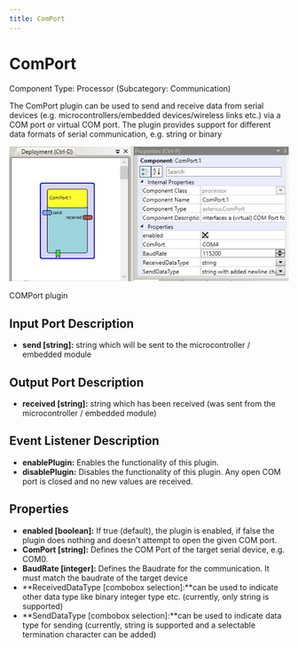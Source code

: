```yaml
---
title: ComPort
---
```


# ComPort

Component Type: Processor (Subcategory: Communication)

The ComPort plugin can be used to send and receive data from serial devices (e.g. microcontrollers/embedded devices/wireless links etc.) via a COM port or virtual COM port. The plugin provides support for different data formats of serial communication, e.g. string or binary

![Screenshot: COMPort plugin](./img/comport.jpg "Screenshot: COMPort plugin")

COMPort plugin

## Input Port Description

- **send \[string\]:** string which will be sent to the microcontroller / embedded module

## Output Port Description

- **received \[string\]:** string which has been received (was sent from the microcontroller / embedded module)

## Event Listener Description

- **enablePlugin:** Enables the functionality of this plugin.
- **disablePlugin:** Disables the functionality of this plugin. Any open COM port is closed and no new values are received.

## Properties

- **enabled \[boolean\]:** If true (default), the plugin is enabled, if false the plugin does nothing and doesn't attempt to open the given COM port.
- **ComPort \[string\]:** Defines the COM Port of the target serial device, e.g. COM0.
- **BaudRate \[integer\]:** Defines the Baudrate for the communication. It must match the baudrate of the target device
- **ReceivedDataType \[combobox selection\]:**can be used to indicate other data type like binary integer type etc. (currently, only string is supported)
- **SendDataType \[combobox selection\]:**can be used to indicate data type for sending (currently, string is supported and a selectable termination character can be added)
